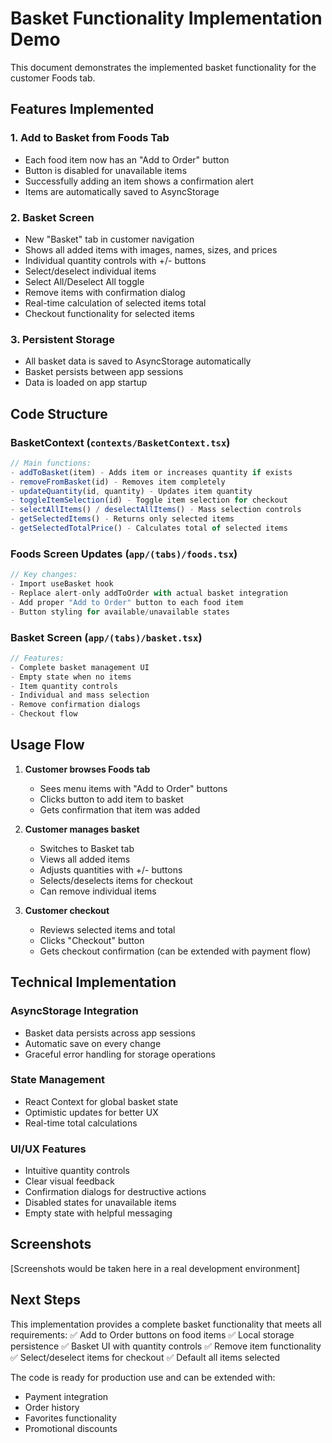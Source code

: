 # Basket Functionality Implementation Demo

This document demonstrates the implemented basket functionality for the customer Foods tab.

## Features Implemented

### 1. Add to Basket from Foods Tab
- Each food item now has an "Add to Order" button
- Button is disabled for unavailable items
- Successfully adding an item shows a confirmation alert
- Items are automatically saved to AsyncStorage

### 2. Basket Screen
- New "Basket" tab in customer navigation
- Shows all added items with images, names, sizes, and prices
- Individual quantity controls with +/- buttons
- Select/deselect individual items
- Select All/Deselect All toggle
- Remove items with confirmation dialog
- Real-time calculation of selected items total
- Checkout functionality for selected items

### 3. Persistent Storage
- All basket data is saved to AsyncStorage automatically
- Basket persists between app sessions
- Data is loaded on app startup

## Code Structure

### BasketContext (`contexts/BasketContext.tsx`)
```typescript
// Main functions:
- addToBasket(item) - Adds item or increases quantity if exists
- removeFromBasket(id) - Removes item completely
- updateQuantity(id, quantity) - Updates item quantity
- toggleItemSelection(id) - Toggle item selection for checkout
- selectAllItems() / deselectAllItems() - Mass selection controls
- getSelectedItems() - Returns only selected items
- getSelectedTotalPrice() - Calculates total of selected items
```

### Foods Screen Updates (`app/(tabs)/foods.tsx`)
```typescript
// Key changes:
- Import useBasket hook
- Replace alert-only addToOrder with actual basket integration
- Add proper "Add to Order" button to each food item
- Button styling for available/unavailable states
```

### Basket Screen (`app/(tabs)/basket.tsx`)
```typescript
// Features:
- Complete basket management UI
- Empty state when no items
- Item quantity controls
- Individual and mass selection
- Remove confirmation dialogs
- Checkout flow
```

## Usage Flow

1. **Customer browses Foods tab**
   - Sees menu items with "Add to Order" buttons
   - Clicks button to add item to basket
   - Gets confirmation that item was added

2. **Customer manages basket**
   - Switches to Basket tab
   - Views all added items
   - Adjusts quantities with +/- buttons
   - Selects/deselects items for checkout
   - Can remove individual items

3. **Customer checkout**
   - Reviews selected items and total
   - Clicks "Checkout" button
   - Gets checkout confirmation (can be extended with payment flow)

## Technical Implementation

### AsyncStorage Integration
- Basket data persists across app sessions
- Automatic save on every change
- Graceful error handling for storage operations

### State Management
- React Context for global basket state
- Optimistic updates for better UX
- Real-time total calculations

### UI/UX Features
- Intuitive quantity controls
- Clear visual feedback
- Confirmation dialogs for destructive actions
- Disabled states for unavailable items
- Empty state with helpful messaging

## Screenshots
[Screenshots would be taken here in a real development environment]

## Next Steps
This implementation provides a complete basket functionality that meets all requirements:
✅ Add to Order buttons on food items
✅ Local storage persistence
✅ Basket UI with quantity controls
✅ Remove item functionality
✅ Select/deselect items for checkout
✅ Default all items selected

The code is ready for production use and can be extended with:
- Payment integration
- Order history
- Favorites functionality
- Promotional discounts